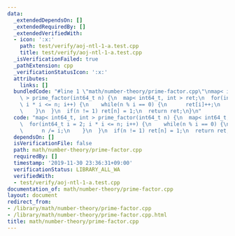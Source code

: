 ```yaml
---
data:
  _extendedDependsOn: []
  _extendedRequiredBy: []
  _extendedVerifiedWith:
  - icon: ':x:'
    path: test/verify/aoj-ntl-1-a.test.cpp
    title: test/verify/aoj-ntl-1-a.test.cpp
  _isVerificationFailed: true
  _pathExtension: cpp
  _verificationStatusIcon: ':x:'
  attributes:
    links: []
  bundledCode: "#line 1 \"math/number-theory/prime-factor.cpp\"\nmap< int64_t, int\
    \ > prime_factor(int64_t n) {\n  map< int64_t, int > ret;\n  for(int64_t i = 2;\
    \ i * i <= n; i++) {\n    while(n % i == 0) {\n      ret[i]++;\n      n /= i;\n\
    \    }\n  }\n  if(n != 1) ret[n] = 1;\n  return ret;\n}\n"
  code: "map< int64_t, int > prime_factor(int64_t n) {\n  map< int64_t, int > ret;\n\
    \  for(int64_t i = 2; i * i <= n; i++) {\n    while(n % i == 0) {\n      ret[i]++;\n\
    \      n /= i;\n    }\n  }\n  if(n != 1) ret[n] = 1;\n  return ret;\n}\n"
  dependsOn: []
  isVerificationFile: false
  path: math/number-theory/prime-factor.cpp
  requiredBy: []
  timestamp: '2019-11-30 23:36:31+09:00'
  verificationStatus: LIBRARY_ALL_WA
  verifiedWith:
  - test/verify/aoj-ntl-1-a.test.cpp
documentation_of: math/number-theory/prime-factor.cpp
layout: document
redirect_from:
- /library/math/number-theory/prime-factor.cpp
- /library/math/number-theory/prime-factor.cpp.html
title: math/number-theory/prime-factor.cpp
---
```


